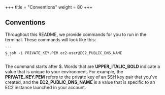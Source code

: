 +++
title = "Conventions"
weight = 80
+++

## Conventions

Throughout this README, we provide commands for you to run in the terminal. These commands will look like this:

	```
	$ ssh -i PRIVATE_KEY.PEM ec2-user@EC2_PUBLIC_DNS_NAME
	```
The command starts after $. Words that are **UPPER_ITALIC_BOLD** indicate a value that is unique to your environment. For example, the **PRIVATE_KEY.PEM** refers to the private key of an SSH key pair that you've created, and the **EC2_PUBLIC_DNS_NAME** is a value that is specific to an EC2 instance launched in your account.


